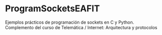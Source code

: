 # ProgramSocketsEAFIT
Ejemplos prácticos de programación de sockets en C y Python. Complemento del curso de Telemática / Internet: Arquitectura y protocolos
